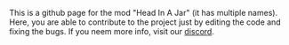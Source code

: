 This is a github page for the mod "Head In A Jar" (it has multiple names).
Here, you are able to contribute to the project just by editing the code and fixing the bugs. 
If you neem more info, visit our [discord](https://discord.gg/NykcARz).
